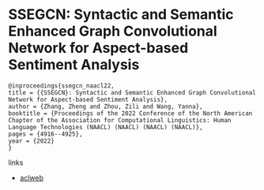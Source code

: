 # SSEGCN: Syntactic and Semantic Enhanced Graph Convolutional Network for Aspect-based Sentiment Analysis

```
@inproceedings{ssegcn_naacl22,
title = {{SSEGCN}: Syntactic and Semantic Enhanced Graph Convolutional Network for Aspect-based Sentiment Analysis},
author = {Zhang, Zheng and Zhou, Zili and Wang, Yanna},
booktitle = {Proceedings of the 2022 Conference of the North American Chapter of the Association for Computational Linguistics: Human Language Technologies (NAACL) (NAACL) (NAACL) (NAACL)},
pages = {4916--4925},
year = {2022}
}
```

links
- [aclweb](https://www.aclweb.org/anthology/2022.naacl-main.362/)
